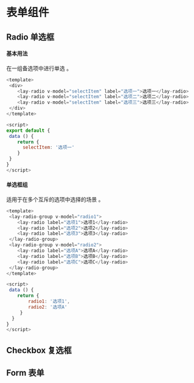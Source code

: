 # 表单组件
## Radio 单选框

#### 基本用法

 在一组备选项中进行单选 。

<radio></radio>

```js
<template>
 <div>
	<lay-radio v-model="selectItem" label="选项一">选项一</lay-radio>
	<lay-radio v-model="selectItem" label="选项二">选项二</lay-radio>
	<lay-radio v-model="selectItem" label="选项三">选项三</lay-radio>
 </div>
</template>

<script>
export default {
 data () {
	return {
	  selectItem: '选项一'
	}
 }
}
</script>
```

#### 单选框组

 适用于在多个互斥的选项中选择的场景 。

<radio-group></radio-group>

```js
<template>
 <lay-radio-group v-model="radio1">
	<lay-radio label="选项1">选项1</lay-radio>
	<lay-radio label="选项2">选项2</lay-radio>
	<lay-radio label="选项3">选项3</lay-radio>
 </lay-radio-group>
 <lay-radio-group v-model="radio2">
	<lay-radio label="选项A">选项A</lay-radio>
	<lay-radio label="选项B">选项B</lay-radio>
	<lay-radio label="选项C">选项C</lay-radio>
 </lay-radio-group>
</template>

<script>
 data () {
	return {
		radio1: '选项1',
		radio2: '选项A'
	 }
  }
}
</script>
```



## Checkbox 复选框
## Form 表单

